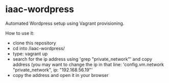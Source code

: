 # iaac-wordpress

Automated Wordpress setup using Vagrant provisioning.

How to use it:
- clone this repository
- cd into /iaac-wordpress/
- type: vagrant up
- search for the ip address using 'grep "private_network"' and copy address 
    (you may want to change the ip in that line: 'config.vm.network "private_network", ip: "192.168.56.19"'
- copy the address and open it in your browser
